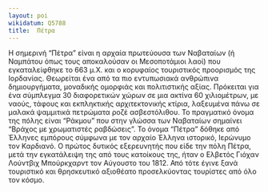 ```yaml
---
layout: poi
wikidatum: Q5788
title:  Πέτρα
---
```


Η σημερινή “Πέτρα” είναι η αρχαία πρωτεύουσα των Ναβαταίων (ή Ναμπάτου όπως τους αποκαλούσαν οι Μεσοποτάμιοι λαοί) που εγκαταλείφθηκε το 663 μ.Χ. και ο κορυφαίος τουριστικός προορισμός της Ιορδανίας. Θεωρείται ένα από τα πιο εντυπωσιακά ανθρώπινα δημιουργήματα, μοναδικής ομορφιάς και πολιτιστικής αξίας. Πρόκειται για ένα σύμπλεγμα 30 διαφορετικών χώρων σε μια ακτίνα 60 χιλιομέτρων, με ναούς, τάφους και εκπληκτικής αρχιτεκτονικής κτίρια, λαξευμένα πάνω σε μαλακά ψαμμιτικά πετρώματα ροζέ ασβεστόλιθου. Το πραγματικό όνομα της πόλης είναι “Ράκμου” που στην γλώσσα των Ναβαταίων σημαίνει “Βράχος με χρωματιστές ραβδώσεις”. Το όνομα “Πέτρα” δόθηκε από Έλληνες εμπόρους σύμφωνα με τον αρχαίο Έλληνα ιστορικό, Ιερώνυμο τον Καρδιανό. Ο πρώτος δυτικός εξερευνητής που είδε την πόλη Πέτρα, μετά την εγκατάλειψη της από τους κατοίκους της, ήταν ο Ελβετός Γιόχαν Λούντβιχ Μπούρκχαρντ τον Αύγουστο του 1812. Από τότε έγινε ξανά τουριστικό και θρησκευτικό αξιοθέατο προσελκύοντας τουρίστες από όλο τον κόσμο. 